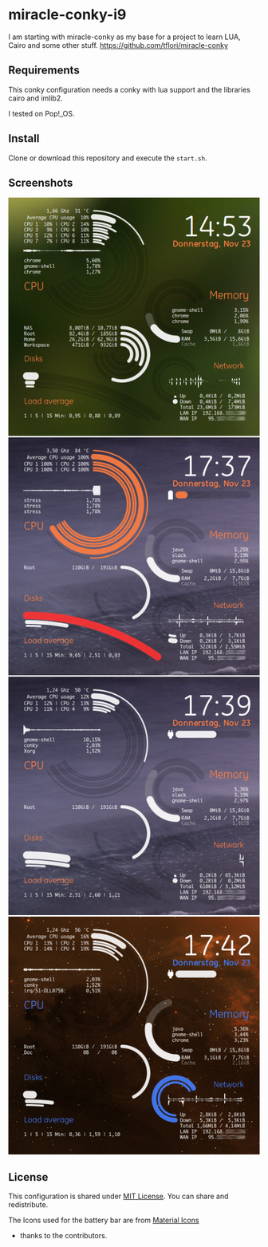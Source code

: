 # miracle-conky-i9

I am starting with miracle-conky as my base for a project to learn LUA, Cairo and some other stuff.
https://github.com/tflori/miracle-conky

## Requirements

This conky configuration needs a conky with lua support and the libraries cairo and imlib2.

I tested on Pop!\_OS.

## Install

Clone or download this repository and execute the `start.sh`.

## Screenshots

[![desktop](examples/desktop.png)](examples/desktop.png)  
[![stressed](examples/stressed.png)](examples/stressed.png)  
[![charging](examples/charging.png)](examples/charging.png)  
[![blue](examples/blue.png)](examples/blue.png)  

## License

This configuration is shared under [MIT License](LICENSE). You can share and redistribute.

The Icons used for the battery bar are from [Material Icons](https://github.com/google/material-design-icons/)
- thanks to the contributors.
